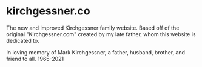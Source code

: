 # kirchgessner.co
The new and improved Kirchgessner family website. Based off of the original "Kirchgessner.com" created by my late father, whom this website is dedicated to.

In loving memory of Mark Kirchgessner, a father, husband, brother, and friend to all. 1965-2021
